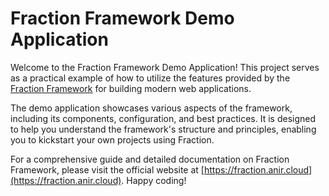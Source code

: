 # Fraction Framework Demo Application

Welcome to the Fraction Framework Demo Application! This project serves as a practical example of how to utilize the
features provided by the [Fraction Framework](https://github.com/fraction-framework/fraction) for building modern web
applications.

The demo application showcases various aspects of the framework, including its components, configuration, and best
practices. It is designed to help you understand the framework's structure and principles, enabling you to kickstart
your own projects using Fraction.

For a comprehensive guide and detailed documentation on Fraction Framework, please visit the official website
at [https://fraction.anir.cloud](https://fraction.anir.cloud). Happy coding!
